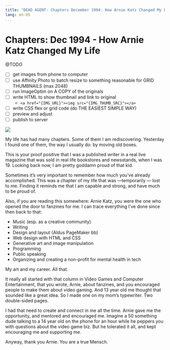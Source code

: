 ```yaml
---
title: "DEAD AGENT: Chapters December 1994: How Arnie Katz Changed My Life"
lang: en-US
...
```


# Chapters: Dec 1994 - How Arnie Katz Changed My Life

@TODO
- [ ] get images from phone to computer
- [ ] use Affinity Photo to batch resize to something reasonable for GRID THUMBNAILS (max 2048)
- [ ] run ImageOptim on A COPY of the originals
- [ ] write HTML to show thumbnail and link to original
    - `<a href="{IMG_URL}"><img src="{IMG_THUMB_SRC}"></a>`
- [ ] write CSS flex or grid code (do THE EASIEST SIMPLE WAY)
- [ ] preview and adjust
- [ ] publish to server

<div class="image-grid">
    <div class=image-grid-item>
        <a href="{IMG_URL}"><img src="{IMG_THUMB_SRC}"></a>
    </div>
</div>


My life has had many chapters. Some of them I am rediscovering. Yesterday I found one of them, the way I usually do: by moving old boxes.

This is your proof positive that I was a published writer in a real live magazine that was sold in real life bookstores and newsstands, when I was 19. Looking back now, I am pretty goddamn proud of that kid.

Sometimes it’s very important to remember how much you’ve already accomplished. This was a chapter of my life that was —temporarily — lost to me. Finding it reminds me that I am capable and strong, and have much to be proud of.

Also, if you are reading this somewhere: Arnie Katz, you were the one who opened the door to fanzines for me. I can trace everything I’ve done since then back to that:

- Music (esp. as a creative community)
- Writing
- Design and layout (Aldus PageMaker bb)
- Web design with HTML and CSS
- Generative art and image manipulation
- Programming
- Public speaking
- Organizing and creating a non-profit for mental health in tech

My art and my career. All that.

It really all started with that column in Video Games and Computer Entertainment, that you wrote, Arnie, about fanzines, and you encouraged people to make them about video gaming. And 13 year old me thought that sounded like a great idea. So I made one on my mom’s typewriter. Two double-sided pages.

I had that need to create and connect in me all the time. Arnie gave me the opportunity, and mentored and encouraged me. Imagine a 50 something dude talking to a 14 year old on the phone for an hour  while he peppers you with questions about the video game biz. But he tolerated it all, and kept encouraging me and supporting me.

Anyway, thank you Arnie. You are a true Mensch.
